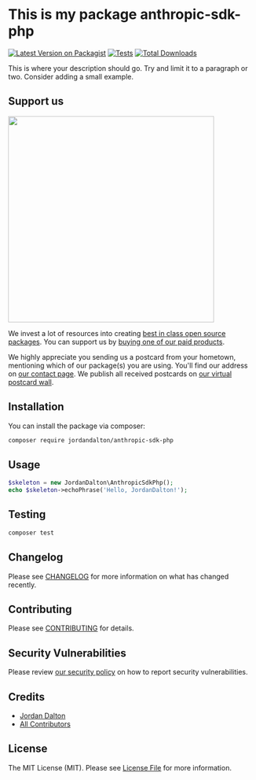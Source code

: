 # This is my package anthropic-sdk-php

[![Latest Version on Packagist](https://img.shields.io/packagist/v/jordandalton/anthropic-sdk-php.svg?style=flat-square)](https://packagist.org/packages/jordandalton/anthropic-sdk-php)
[![Tests](https://img.shields.io/github/actions/workflow/status/jordandalton/anthropic-sdk-php/run-tests.yml?branch=main&label=tests&style=flat-square)](https://github.com/jordandalton/anthropic-sdk-php/actions/workflows/run-tests.yml)
[![Total Downloads](https://img.shields.io/packagist/dt/jordandalton/anthropic-sdk-php.svg?style=flat-square)](https://packagist.org/packages/jordandalton/anthropic-sdk-php)

This is where your description should go. Try and limit it to a paragraph or two. Consider adding a small example.

## Support us

[<img src="https://github-ads.s3.eu-central-1.amazonaws.com/anthropic-sdk-php.jpg?t=1" width="419px" />](https://spatie.be/github-ad-click/anthropic-sdk-php)

We invest a lot of resources into creating [best in class open source packages](https://spatie.be/open-source). You can support us by [buying one of our paid products](https://spatie.be/open-source/support-us).

We highly appreciate you sending us a postcard from your hometown, mentioning which of our package(s) you are using. You'll find our address on [our contact page](https://spatie.be/about-us). We publish all received postcards on [our virtual postcard wall](https://spatie.be/open-source/postcards).

## Installation

You can install the package via composer:

```bash
composer require jordandalton/anthropic-sdk-php
```

## Usage

```php
$skeleton = new JordanDalton\AnthropicSdkPhp();
echo $skeleton->echoPhrase('Hello, JordanDalton!');
```

## Testing

```bash
composer test
```

## Changelog

Please see [CHANGELOG](CHANGELOG.md) for more information on what has changed recently.

## Contributing

Please see [CONTRIBUTING](https://github.com/spatie/.github/blob/main/CONTRIBUTING.md) for details.

## Security Vulnerabilities

Please review [our security policy](../../security/policy) on how to report security vulnerabilities.

## Credits

- [Jordan Dalton](https://github.com/JordanDalton)
- [All Contributors](../../contributors)

## License

The MIT License (MIT). Please see [License File](LICENSE.md) for more information.
